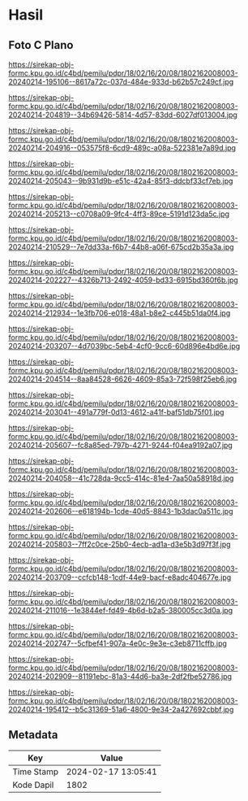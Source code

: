 # Hasil

## Foto C Plano

https://sirekap-obj-formc.kpu.go.id/c4bd/pemilu/pdpr/18/02/16/20/08/1802162008003-20240214-195106--8617a72c-037d-484e-933d-b62b57c249cf.jpg

https://sirekap-obj-formc.kpu.go.id/c4bd/pemilu/pdpr/18/02/16/20/08/1802162008003-20240214-204819--34b69426-5814-4d57-83dd-6027df013004.jpg

https://sirekap-obj-formc.kpu.go.id/c4bd/pemilu/pdpr/18/02/16/20/08/1802162008003-20240214-204916--053575f8-6cd9-489c-a08a-522381e7a89d.jpg

https://sirekap-obj-formc.kpu.go.id/c4bd/pemilu/pdpr/18/02/16/20/08/1802162008003-20240214-205043--9b931d9b-e51c-42a4-85f3-ddcbf33cf7eb.jpg

https://sirekap-obj-formc.kpu.go.id/c4bd/pemilu/pdpr/18/02/16/20/08/1802162008003-20240214-205213--c0708a09-9fc4-4ff3-89ce-5191d123da5c.jpg

https://sirekap-obj-formc.kpu.go.id/c4bd/pemilu/pdpr/18/02/16/20/08/1802162008003-20240214-210529--7e7dd33a-f6b7-44b8-a06f-675cd2b35a3a.jpg

https://sirekap-obj-formc.kpu.go.id/c4bd/pemilu/pdpr/18/02/16/20/08/1802162008003-20240214-202227--4326b713-2492-4059-bd33-6915bd360f6b.jpg

https://sirekap-obj-formc.kpu.go.id/c4bd/pemilu/pdpr/18/02/16/20/08/1802162008003-20240214-212934--1e3fb706-e018-48a1-b8e2-c445b51da0f4.jpg

https://sirekap-obj-formc.kpu.go.id/c4bd/pemilu/pdpr/18/02/16/20/08/1802162008003-20240214-203207--4d7039bc-5eb4-4cf0-9cc6-60d896e4bd6e.jpg

https://sirekap-obj-formc.kpu.go.id/c4bd/pemilu/pdpr/18/02/16/20/08/1802162008003-20240214-204514--8aa84528-6626-4609-85a3-72f598f25eb6.jpg

https://sirekap-obj-formc.kpu.go.id/c4bd/pemilu/pdpr/18/02/16/20/08/1802162008003-20240214-203041--491a779f-0d13-4612-a41f-baf51db75f01.jpg

https://sirekap-obj-formc.kpu.go.id/c4bd/pemilu/pdpr/18/02/16/20/08/1802162008003-20240214-205607--fc8a85ed-797b-4271-9244-f04ea9192a07.jpg

https://sirekap-obj-formc.kpu.go.id/c4bd/pemilu/pdpr/18/02/16/20/08/1802162008003-20240214-204058--41c728da-9cc5-414c-81e4-7aa50a58918d.jpg

https://sirekap-obj-formc.kpu.go.id/c4bd/pemilu/pdpr/18/02/16/20/08/1802162008003-20240214-202606--e618194b-1cde-40d5-8843-1b3dac0a511c.jpg

https://sirekap-obj-formc.kpu.go.id/c4bd/pemilu/pdpr/18/02/16/20/08/1802162008003-20240214-205803--7ff2c0ce-25b0-4ecb-ad1a-d3e5b3d97f3f.jpg

https://sirekap-obj-formc.kpu.go.id/c4bd/pemilu/pdpr/18/02/16/20/08/1802162008003-20240214-203709--ccfcb148-1cdf-44e9-bacf-e8adc404677e.jpg

https://sirekap-obj-formc.kpu.go.id/c4bd/pemilu/pdpr/18/02/16/20/08/1802162008003-20240214-211016--1e3844ef-fd49-4b6d-b2a5-380005cc3d0a.jpg

https://sirekap-obj-formc.kpu.go.id/c4bd/pemilu/pdpr/18/02/16/20/08/1802162008003-20240214-202747--5cfbef41-907a-4e0c-9e3e-c3eb8711cffb.jpg

https://sirekap-obj-formc.kpu.go.id/c4bd/pemilu/pdpr/18/02/16/20/08/1802162008003-20240214-202909--81191ebc-81a3-44d6-ba3e-2df2fbe52786.jpg

https://sirekap-obj-formc.kpu.go.id/c4bd/pemilu/pdpr/18/02/16/20/08/1802162008003-20240214-195412--b5c31369-51a6-4800-9e34-2a427692cbbf.jpg


## Metadata

| Key        | Value               |
| ---------- | ------------------- |
| Time Stamp | 2024-02-17 13:05:41 |
| Kode Dapil | 1802                |



